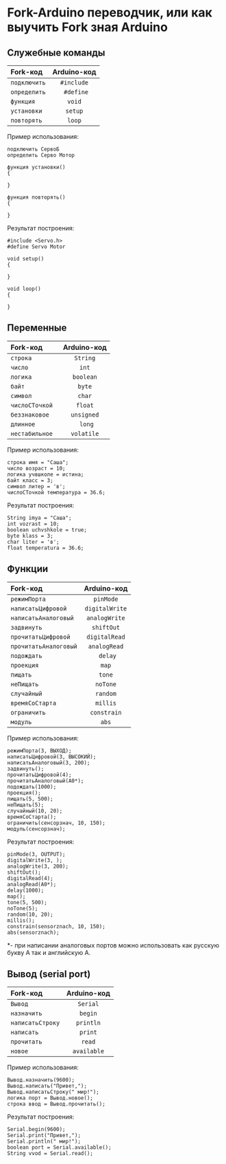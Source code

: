 # Fork-Arduino переводчик, или как выучить Fork зная Arduino

## Служебные команды

|   Fork-код    |   Arduino-код   |
| :------------ |:---------------:|
```подключить``` | ```#include```
```определить``` |``` #define```
```функция```  |```void```
```установки```  |```setup```
```повторять``` | ```loop```

Пример использования:
```
подключить СервоБ
определить Серво Мотор

функция установки()
{

}

функция повторять()
{

}
```
Результат построения:
```
#include <Servo.h>
#define Servo Motor

void setup()
{

}

void loop()
{

}
```

## Переменные

|   Fork-код    |   Arduino-код   |
| :------------ |:---------------:|
```строка```| ```String```
```число```| ```int```
```логика```| ```boolean```
```байт```| ```byte```
```символ``` |```char```
```числоСТочкой ```|```float```
```беззнаковое``` |```unsigned```
```длинное```|``` long```
```нестабильное ```|```volatile```

Пример использования:
```
строка имя = "Саша";
число возраст = 10;
логика учвшколе = истина;
байт класс = 3;
символ литер = 'в';
числоСТочкой температура = 36.6;
```
Результат построения:
```
String imya = "Саша";
int vozrast = 10;
boolean uchvshkole = true;
byte klass = 3;
char liter = 'в';
float temperatura = 36.6;
```

## Функции

|   Fork-код    |   Arduino-код   |
| :------------ |:---------------:|
```режимПорта``` |```pinMode```
```написатьЦифровой```| ```digitalWrite```
```написатьАналоговый``` |```analogWrite```
```задвинуть```| ```shiftOut```
```прочитатьЦифровой``` |```digitalRead```
```прочитатьАналоговый``` |```analogRead```
```подождать```|``` delay```
```проекция``` |```map```
```пищать ```|```tone```
```неПищать``` |```noTone```
```случайный``` |```random```
```времяСоСтарта``` |```millis```
```ограничить ```|```constrain```
```модуль```| ```abs```


Пример использования:
```
режимПорта(3, ВЫХОД);
написатьЦифровой(3, ВЫСОКИЙ);
написатьАналоговый(3, 200);
задвинуть();
прочитатьЦифровой(4);
прочитатьАналоговый(А0*);
подождать(1000);
проекция();
пищать(5, 500);
неПищать(5);
случайный(10, 20);
времяСоСтарта();
ограничить(сенсорзнач, 10, 150);
модуль(сенсорзнач);
```
Результат построения:
```
pinMode(3, OUTPUT);
digitalWrite(3, );
analogWrite(3, 200);
shiftOut();
digitalRead(4);
analogRead(A0*);
delay(1000);
map();
tone(5, 500);
noTone(5);
random(10, 20);
millis();
constrain(sensorznach, 10, 150);
abs(sensorznach);
```
*- при написании аналоговых портов можно использовать как русскую букву А так и английскую A.

## Вывод (serial port)

|   Fork-код    |   Arduino-код   |
| :------------ |:---------------:|
```Вывод```| ```Serial```
```назначить ```|```begin```
```написатьСтроку```| ```println```
```написать``` |```print```
```прочитать```| ```read```
```новое``` |```available```


Пример использования:
```
Вывод.назначить(9600);
Вывод.написать("Привет,");
Вывод.написатьСтроку(" мир!");
логика порт = Вывод.новое();
строка ввод = Вывод.прочитать();
```
Результат построения:
```
Serial.begin(9600);
Serial.print("Привет,");
Serial.println(" мир!");
boolean port = Serial.available();
String vvod = Serial.read();
```
